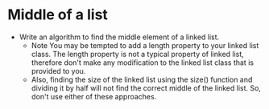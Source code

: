 # Middle of a list

- Write an algorithm to find the middle element of a linked list. 
  - Note You may be tempted to add a length property to your linked list class. The length property is not a typical property of linked list, therefore don't make any modification to the linked list class that is provided to you. 
  - Also, finding the size of the linked list using the size() function and dividing it by half will not find the correct middle of the linked list. So, don't use either of these approaches.
